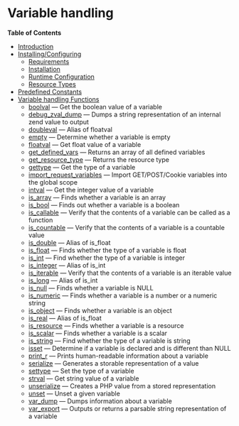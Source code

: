 Variable handling
=================

**Table of Contents**

-   [Introduction](/intro/var.html)
-   [Installing/Configuring](/var/setup.html)
    -   [Requirements](/var/setup.html#Requirements)
    -   [Installation](/var/setup.html#Installation)
    -   [Runtime Configuration](/var/setup.html#Runtime%20Configuration)
    -   [Resource Types](/var/setup.html#Resource%20Types)
-   [Predefined Constants](/var/constants.html)
-   [Variable handling Functions](/ref/var.html)
    -   [boolval](/ref/var.html#boolval) — Get the boolean value of a
        variable
    -   [debug\_zval\_dump](/ref/var.html#debug_zval_dump) — Dumps a
        string representation of an internal zend value to output
    -   [doubleval](/ref/var.html#doubleval) — Alias of floatval
    -   [empty](/ref/var.html#empty) — Determine whether a variable is
        empty
    -   [floatval](/ref/var.html#floatval) — Get float value of a
        variable
    -   [get\_defined\_vars](/ref/var.html#get_defined_vars) — Returns
        an array of all defined variables
    -   [get\_resource\_type](/ref/var.html#get_resource_type) — Returns
        the resource type
    -   [gettype](/ref/var.html#gettype) — Get the type of a variable
    -   [import\_request\_variables](/ref/var.html#import_request_variables)
        — Import GET/POST/Cookie variables into the global scope
    -   [intval](/ref/var.html#intval) — Get the integer value of a
        variable
    -   [is\_array](/ref/var.html#is_array) — Finds whether a variable
        is an array
    -   [is\_bool](/ref/var.html#is_bool) — Finds out whether a variable
        is a boolean
    -   [is\_callable](/ref/var.html#is_callable) — Verify that the
        contents of a variable can be called as a function
    -   [is\_countable](/ref/var.html#is_countable) — Verify that the
        contents of a variable is a countable value
    -   [is\_double](/ref/var.html#is_double) — Alias of is\_float
    -   [is\_float](/ref/var.html#is_float) — Finds whether the type of
        a variable is float
    -   [is\_int](/ref/var.html#is_int) — Find whether the type of a
        variable is integer
    -   [is\_integer](/ref/var.html#is_integer) — Alias of is\_int
    -   [is\_iterable](/ref/var.html#is_iterable) — Verify that the
        contents of a variable is an iterable value
    -   [is\_long](/ref/var.html#is_long) — Alias of is\_int
    -   [is\_null](/ref/var.html#is_null) — Finds whether a variable is
        NULL
    -   [is\_numeric](/ref/var.html#is_numeric) — Finds whether a
        variable is a number or a numeric string
    -   [is\_object](/ref/var.html#is_object) — Finds whether a variable
        is an object
    -   [is\_real](/ref/var.html#is_real) — Alias of is\_float
    -   [is\_resource](/ref/var.html#is_resource) — Finds whether a
        variable is a resource
    -   [is\_scalar](/ref/var.html#is_scalar) — Finds whether a variable
        is a scalar
    -   [is\_string](/ref/var.html#is_string) — Find whether the type of
        a variable is string
    -   [isset](/ref/var.html#isset) — Determine if a variable is
        declared and is different than NULL
    -   [print\_r](/ref/var.html#print_r) — Prints human-readable
        information about a variable
    -   [serialize](/ref/var.html#serialize) — Generates a storable
        representation of a value
    -   [settype](/ref/var.html#settype) — Set the type of a variable
    -   [strval](/ref/var.html#strval) — Get string value of a variable
    -   [unserialize](/ref/var.html#unserialize) — Creates a PHP value
        from a stored representation
    -   [unset](/ref/var.html#unset) — Unset a given variable
    -   [var\_dump](/ref/var.html#var_dump) — Dumps information about a
        variable
    -   [var\_export](/ref/var.html#var_export) — Outputs or returns a
        parsable string representation of a variable
